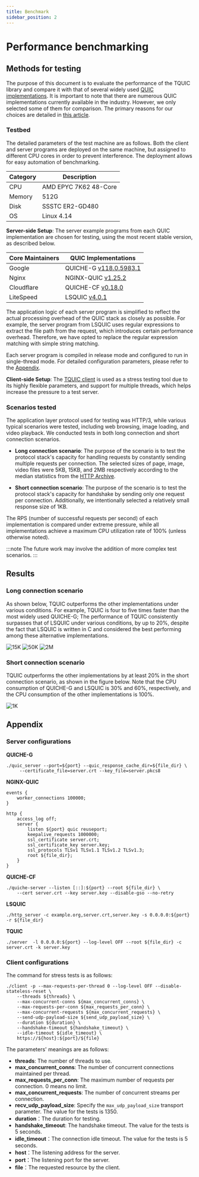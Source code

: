 ```yaml
---
title: Benchmark
sidebar_position: 2
---
```


# Performance benchmarking

## Methods for testing

The purpose of this document is to evaluate the performance of the TQUIC library and compare it with that of several widely used [QUIC implementations](comparison.md).
It is important to note that there are numerous QUIC implementations currently available in the industry. However, we only selected some of them for comparison. The primary reasons for our choices are detailed in [this article](./comparison.md).

### Testbed

The detailed parameters of the test machine are as follows. Both the client and server programs are deployed on the same machine, but assigned to different CPU cores in order to prevent interference. The deployment allows for easy automation of benchmarking.

| Category | Description |
| -------- | ----------- |
| CPU | AMD EPYC 7K62 48-Core |
| Memory | 512G |
| Disk | SSSTC ER2-GD480 |
| OS | Linux 4.14 |

**Server-side Setup**: The server example programs from each QUIC implementation are chosen for testing, using the most recent stable version, as described below.

| Core Maintainers | QUIC Implementations |
| ---------------- | -------------------- |
| Google     | QUICHE-G [v118.0.5983.1](https://chromium.googlesource.com/chromium/src.git/+/refs/tags/118.0.5983.1) |
| Nginx      | NGINX-QUIC [v1.25.2](http://nginx.org/en/download.html) |
| Cloudflare | QUICHE-CF [v0.18.0](https://github.com/cloudflare/quiche/releases/tag/0.18.0) |
| LiteSpeed  | LSQUIC [v4.0.1](https://github.com/litespeedtech/lsquic/releases/tag/v4.0.1) |

The application logic of each server program is simplified to reflect the actual processing overhead of the QUIC stack as closely as possible. For example, the server program from LSQUIC uses regular expressions to extract the file path from the request, which introduces certain performance overhead. Therefore, we have opted to replace the regular expression matching with simple string matching.

Each server program is compiled in release mode and configured to run in single-thread mode. For detailed configuration parameters, please refer to the [Appendix](benchmark.md#appendix).


**Client-side Setup**: The [TQUIC client](https://github.com/tencent/tquic/apps/src/bin/client.rs) is used as a stress testing tool due to its highly flexible parameters, and support for multiple threads, which helps increase the pressure to a test server.


### Scenarios tested

The application layer protocol used for testing was HTTP/3, while various typical scenarios were tested, including web browsing, image loading, and video playback. We conducted tests in both long connection and short connection scenarios. 

- **Long connection scenario**: The purpose of the scenario is to test the protocol stack's capacity for handling requests by constantly sending multiple requests per connection. The selected sizes of page, image, video files were 5KB, 15KB, and 2MB respectively according to the median statistics from the [HTTP Archive](https://httparchive.org/reports/page-weight#bytesHtml).

- **Short connection scenario**: The purpose of the scenario is to test the protocol stack's capacity for handshake by sending only one request per connection. Additionally, we intentionally selected a relatively small response size of 1KB.

The RPS (number of successful requests per second) of each implementation is compared under extreme pressure, while all implementations achieve a maximum CPU utilization rate of 100% (unless otherwise noted).

:::note
The future work may involve the addition of more complex test scenarios.
:::

## Results

### Long connection scenario
As shown below, TQUIC outperforms the other implementations under various conditions. For example, TQUIC is four to five times faster than the most widely used QUICHE-G; 
The performance of TQUIC consistently surpasses that of LSQUIC under various conditions, by up to 20%, despite the fact that LSQUIC is written in C and considered the best performing among these alternative implementations.

![15K](benchmark_long_15k.png)
![50K](benchmark_long_50k.png)
![2M](benchmark_long_2m.png)


### Short connection scenario

TQUIC outperforms the other implementations by at least 20% in the short connection scenario, as shown in the figure below.
Note that the CPU consumption of QUICHE-G and LSQUIC is 30% and 60%, respectively, and the CPU consumption of the other implementations is 100%.

![1K](benchmark_short.png)


## Appendix

### Server configurations

**QUICHE-G**
```
./quic_server --port=${port} --quic_response_cache_dir=${file_dir} \
     --certificate_file=server.crt --key_file=server.pkcs8
```

**NGINX-QUIC**
```
events {
    worker_connections 100000;
}

http {
    access_log off;
    server {
        listen ${port} quic reuseport;
        keepalive_requests 1000000;
        ssl_certificate server.crt;
        ssl_certificate_key server.key;
        ssl_protocols TLSv1 TLSv1.1 TLSv1.2 TLSv1.3;
        root ${file_dir};
    }
}
```

**QUICHE-CF**
```
./quiche-server --listen [::]:${port} --root ${file_dir} \
    --cert server.crt --key server.key --disable-gso --no-retry
```


**LSQUIC**
```
./http_server -c example.org,server.crt,server.key -s 0.0.0.0:${port} -r ${file_dir}
```

**TQUIC**
```
./server  -l 0.0.0.0:${port} --log-level OFF --root ${file_dir} -c server.crt -k server.key
```
     

### Client configurations

The command for stress tests is as follows:
```
./client -p --max-requests-per-thread 0 --log-level OFF --disable-stateless-reset \
    --threads ${threads} \
    --max-concurrent-conns ${max_concurrent_conns} \
    --max-requests-per-conn ${max_requests_per_conn} \
    --max-concurrent-requests ${max_concurrent_requests} \
    --send-udp-payload-size ${send_udp_payload_size} \
    --duration ${duration} \
    --handshake-timeout ${handshake_timeout} \
    --idle-timeout ${idle_timeout} \
    https://${host}:${port}/${file}
```

The parameters' meanings are as follows:
- **threads**: The number of threads to use.
- **max_concurrent_conns**: The number of concurrent connections maintained per thread.
- **max_requests_per_conn**: The maximum number of requests per connection. 0 means no limit.
- **max_concurrent_requests**: The number of concurrent streams per connection.
- **recv_udp_payload_size**: Specify the `max_udp_payload_size` transport parameter. The value for the tests is 1350.
- **duration**：The duration for testing.
- **handshake_timeout**: The handshake timeout. The value for the tests is 5 seconds.
- **idle_timeout**：The connection idle timeout. The value for the tests is 5 seconds.
- **host**：The listening address for the server.
- **port**：The listening port for the server.
- **file**：The requested resource by the client.

